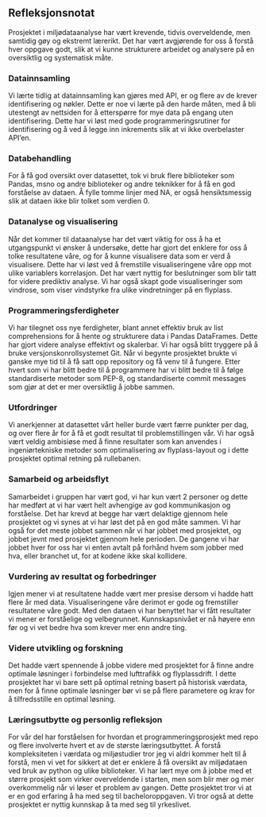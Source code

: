 ## Refleksjonsnotat
Prosjektet i miljødataanalyse har vært krevende, tidvis overveldende, men samtidig gøy og ekstremt lærerikt. Det har vært avgjørende for oss å forstå hver oppgave godt, slik at vi kunne strukturere arbeidet og analysere på en oversiktlig og systematisk måte.
### Datainnsamling
Vi lærte tidlig at datainnsamling kan gjøres med API, er og flere av de krever identifisering og nøkler. Dette er noe vi lærte på den harde måten, med å bli utestengt av nettsiden for å etterspørre for mye data på engang uten identifisering. Dette har vi løst med gode programmeringsrutiner for identifisering og å ved å legge inn inkrements slik at vi ikke overbelaster API’en.
### Databehandling
For å få god oversikt over datasettet, tok vi bruk flere biblioteker som Pandas, msno og andre biblioteker og andre teknikker for å få en god forståelse av dataen. Å fylle tomme linjer med NA, er også hensiktsmessig slik at dataen ikke blir tolket som verdien 0.
### Datanalyse og visualisering
Når det kommer til dataanalyse har det vært viktig for oss å ha et utgangspunkt vi ønsker å undersøke, dette har gjort det enklere for oss å tolke resultatene våre, og for å kunne visualisere data som er verd å visualisere. Dette har vi løst ved å fremstille visualiseringene våre opp mot ulike variablers korrelasjon. Det har vært nyttig for beslutninger som blir tatt for videre prediktiv analyse. Vi har også skapt gode visualiseringer som vindrose, som viser vindstyrke fra ulike vindretninger på en flyplass.
### Programmeringsferdigheter
Vi har tilegnet oss nye ferdigheter, blant annet effektiv bruk av list comprehensions for å hente og strukturere data i Pandas DataFrames. Dette har gjort videre analyse effektivt og skalerbar. Vi har også blitt tryggere på å bruke versjonskonrollsystemet Git. Når vi begynte prosjektet brukte vi ganske mye tid til å få satt opp repository og få venv til å fungere. Etter hvert som vi har blitt bedre til å programmere har vi blitt bedre til å følge standardiserte metoder som PEP-8, og standardiserte commit messages som gjør at det er mer oversiktlig å jobbe sammen.
### Utfordringer
Vi anerkjenner at datasettet vårt heller burde vært færre punkter per dag, og over flere år for å få et godt resultat til problemstillingen vår. Vi har også vært veldig ambisiøse med å finne resultater som kan anvendes i ingeniørtekniske metoder som optimalisering av flyplass-layout og i dette prosjektet optimal retning på rullebanen.
### Samarbeid og arbeidsflyt
Samarbeidet i gruppen har vært god, vi har kun vært 2 personer og dette har medført at vi har vært helt avhengige av god kommunikasjon og forståelse. Det har krevd at begge har vært delaktige gjennom hele prosjektet og vi synes at vi har løst det på en god måte sammen. Vi har også for det meste jobbet sammen når vi har jobbet med prosjektet, og jobbet jevnt med prosjektet gjennom hele perioden. De gangene vi har jobbet hver for oss har vi enten avtalt på forhånd hvem som jobber med hva, eller branchet ut, for at kodene ikke skal kollidere.
### Vurdering av resultat og forbedringer
Igjen mener vi at resultatene hadde vært mer presise dersom vi hadde hatt flere år med data. Visualiseringene våre derimot er gode og fremstiller resultatene våre godt. Med den dataen vi har benyttet har vi fått resultater vi mener er forståelige og velbegrunnet. Kunnskapsnivået er nå høyere enn før og vi vet bedre hva som krever mer enn andre ting.
### Videre utvikling og forskning
Det hadde vært spennende å jobbe videre med prosjektet for å finne andre optimale løsninger i forbindelse med lufttrafikk og flyplassdrift. I dette prosjektet har vi bare sett på optimal retning basert på historisk værdata, men for å finne optimale løsninger bør vi se på flere parametere og krav for å tilfredsstille en optimal løsning.
### Læringsutbytte og personlig refleksjon
For vår del har forståelsen for hvordan et programmeringsprosjekt med repo og flere involverte hvert et av de største læringsutbyttet. Å forstå kompleksiteten i værdata og miljøstudier tror jeg vi aldri kommer helt til å forstå, men vi vet for sikkert at det er enklere å få oversikt av miljødataen ved bruk av python og ulike biblioteker.
Vi har lært mye om å jobbe med et større prosjekt som virker overveldende i starten, men som blir mer og mer overkommelig når vi løser et problem av gangen. Dette prosjektet tror vi at er en god erfaring å ha med seg til bacheloroppgaven. Vi tror også at dette prosjektet er nyttig kunnskap å ta med seg til yrkeslivet.

